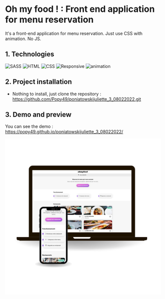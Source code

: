# Oh my food ! : Front end application for menu reservation
It's a front-end application for menu reservation. Just use CSS with animation. No JS.

## 1. Technologies
![SASS](https://img.shields.io/badge/Style-SASS-ff69b4)
![HTML](https://img.shields.io/badge/Uses-HTML5-blue?raw=true "HTML")
![CSS](https://img.shields.io/badge/Uses-CSS3-purple?raw=true "CSS")
![Responsive](https://img.shields.io/badge/Uses-Responsive-blue?raw=true "Responsive")
![animation](https://img.shields.io/badge/Uses-Animations-yellowgreen?raw=true "animation")

## 2. Project installation
- Nothing to install, just clone the repository : https://github.com/Popy49/poniatowskijuliette_3_08022022.git

## 3. Demo and preview
You can see the demo : https://popy49.github.io/poniatowskijuliette_3_08022022/

![Preview](./p3.png?raw=true "preview")

